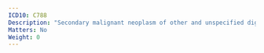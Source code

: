 ```yaml
---
ICD10: C788
Description: "Secondary malignant neoplasm of other and unspecified digestive organs"
Matters: No
Weight: 0
---
```

